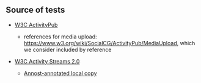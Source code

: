 ## Source of tests

* [W3C ActivityPub](https://www.w3.org/TR/activitypub/)

  * references for media upload: https://www.w3.org/wiki/SocialCG/ActivityPub/MediaUpload, which we consider included by reference

* [W3C Activity Streams 2.0](https://www.w3.org/TR/activitystreams-core/)

  * [Annost-annotated local copy](index-annost.html)
